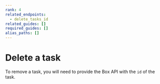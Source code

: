 ```yaml
---
rank: 4
related_endpoints:
  - delete_tasks_id
related_guides: []
required_guides: []
alias_paths: []
---
```


# Delete a task

To remove a task, you will need to provide the Box API with the `id` of the
task.

<Samples id='delete_tasks_id' />
